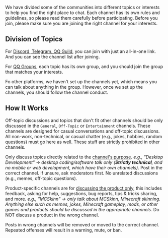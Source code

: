 We have divided some of the communities into different topics or interests to help you find the right place to chat. Each channel has its own rules and guidelines, so please read them carefully before participating. Before you join, please make sure you are joining the right channel for your interests. 

## Division of Topics

For <u>Discord, Telegram, QQ Guild</u>, you can join with just an all-in-one link. And you can see the channel list after joining.

For <u>QQ Groups</u>, each topic has its own group, and you should join the group that matches your interests.

Fo other platforms, we haven't set up the channels yet, which means you can talk about anything in the group. However, once we set up the channels, you should follow the channel conduct.

## How It Works

Off-topic discussions and topics that don't fit other channels should be only discussed in the `General`, `Off-Topic` or `Entertainment` channels. These channels are designed for casual conversations and off-topic discussions. All non-work, non-technical, or casual chatter (e.g., jokes, hobbies, random questions) must go here as well. These stuff are strictly prohibited in other channels.

Only discuss topics directly related to the <u>channel's purpose</u>. *e.g., "Desktop Development" → desktop coding/software talk only (**Strictly technical**, and no mobile or web development, which have their own channels)*. Post in the correct channel. If unsure, ask moderators first. No unrelated discussions (e.g., memes, off-topic questions).

Product-specific channels are for <u>discussing the product only</u>, this includes feedback, asking for help, suggestions, bug reports, tips & tricks sharing, and more. *e.g., "MCSkinn" → only talk about MCSkinn, Minecraft skinning. Anything else such as memes, jokes, Minecraft gameplay, mods, or other games and products should be discussed in the appropriate channels.* Do NOT discuss a product in the wrong channel.

Posts in wrong channels will be removed or moved to the correct channel. Repeated offenses will result in a warning, mute, or ban.